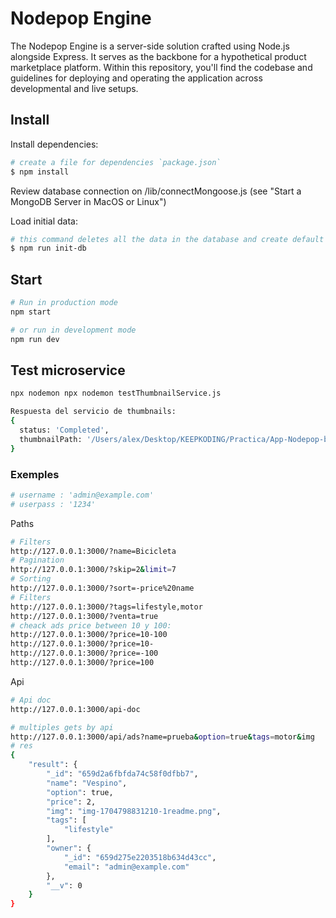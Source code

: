 # Nodepop Engine

The Nodepop Engine is a server-side solution crafted using Node.js alongside Express. It serves as the backbone for a hypothetical product marketplace platform. Within this repository, you'll find the codebase and guidelines for deploying and operating the application across developmental and live setups.

## Install
Install dependencies:
```sh
# create a file for dependencies `package.json`
$ npm install
```

Review database connection on /lib/connectMongoose.js (see "Start a MongoDB Server in MacOS or Linux")

Load initial data:
```sh
# this command deletes all the data in the database and create default data
$ npm run init-db
```

## Start

```sh
# Run in production mode
npm start

# or run in development mode
npm run dev 
```

## Test microservice

```sh
npx nodemon npx nodemon testThumbnailService.js

Respuesta del servicio de thumbnails: 
{
  status: 'Completed',
  thumbnailPath: '/Users/alex/Desktop/KEEPKODING/Practica/App-Nodepop-backend/public/img/thumbnails/test_thumbnail6.png'
}
```



### Exemples


```sh
# username : 'admin@example.com'
# userpass : '1234'
```

Paths
```sh
# Filters
http://127.0.0.1:3000/?name=Bicicleta
# Pagination
http://127.0.0.1:3000/?skip=2&limit=7
# Sorting
http://127.0.0.1:3000/?sort=-price%20name
# Filters
http://127.0.0.1:3000/?tags=lifestyle,motor
http://127.0.0.1:3000/?venta=true
# cheack ads price between 10 y 100:
http://127.0.0.1:3000/?price=10-100
http://127.0.0.1:3000/?price=10-
http://127.0.0.1:3000/?price=-100
http://127.0.0.1:3000/?price=100

```

Api

```sh
# Api doc
http://127.0.0.1:3000/api-doc

# multiples gets by api
http://127.0.0.1:3000/api/ads?name=prueba&option=true&tags=motor&img
# res
{
    "result": {
        "_id": "659d2a6fbfda74c58f0dfbb7",
        "name": "Vespino",
        "option": true,
        "price": 2,
        "img": "img-1704798831210-1readme.png",
        "tags": [
            "lifestyle"
        ],
        "owner": {
            "_id": "659d275e2203518b634d43cc",
            "email": "admin@example.com"
        },
        "__v": 0
    }
}
